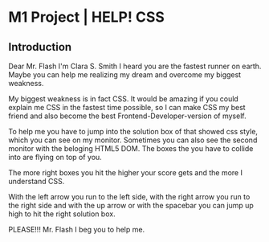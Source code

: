 # M1 Project | HELP! CSS

## Introduction

Dear Mr. Flash I'm Clara S. Smith I heard you are the fastest runner on earth. Maybe you can help me realizing my dream and overcome my biggest weakness.

My biggest weakness is in fact CSS. It would be amazing if you could explain me CSS in the fastest time possible, so I can make CSS my best friend and also become the best Frontend-Developer-version of myself.

To help me you have to jump into the solution box of that showed css style, which you can see on my monitor. Sometimes you can also see the second monitor with the beloging HTML5 DOM. The boxes the you have to collide into are flying on top of you.

The more right boxes you hit the higher your score gets and the more I understand CSS.

With the left arrow you run to the left side, with the right arrow you run to the right side and with the up arrow or with the spacebar you can jump up high to hit the right solution box.

PLEASE!!! Mr. Flash I beg you to help me. 
